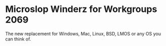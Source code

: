 # Microslop Winderz for Workgroups 2069
The new replacement for Windows, Mac, Linux, BSD, LMOS or any OS you can think of.

